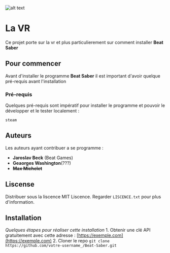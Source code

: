 ![alt text](https://www.01net.com/app/uploads/2022/06/realite-virtuelle.jpg)
# La VR
Ce projet porte sur la vr et plus particulierement sur comment installer **Beat Saber**
## Pour commencer
Avant d'installer le programme **Beat Saber** il est important d'avoir quelque pré-requis avant l'installation
### Pré-requis
Quelques pré-requis sont impératif pour installer le programme et pouvoir le développer et le tester localement :
```
steam
```
## Auteurs
Les auteurs ayant contribuer a se programme :
- **Jaroslav Beck** (Beat Games)
- **Geaorges Washington**(???)
- **~~Max Michelet~~**
## Liscense
Distribuer sous la liscence MIT Liscence. Regarder `LISCENCE.txt` pour plus d'information.
## Installation
*Quelques étapes pour réaliser cette installation*
    1. Obtenir une clé API gratuitement avec cette adresse : [https://exemple.com](https://exemple.com)
    2. Cloner le repo
    ```
    git clone https://github.com/votre-username_/Beat-Saber.git
    ```
